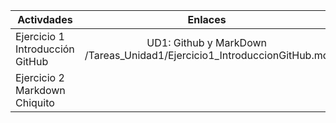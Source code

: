 | Activdades                     | Enlaces                                                                |
| -----------------------------  |:--------------------------:|
| Ejercicio 1 Introducción GitHub|UD1: Github y MarkDown /Tareas_Unidad1/Ejercicio1_IntroduccionGitHub.md |
| Ejercicio 2 Markdown Chiquito  |      |


